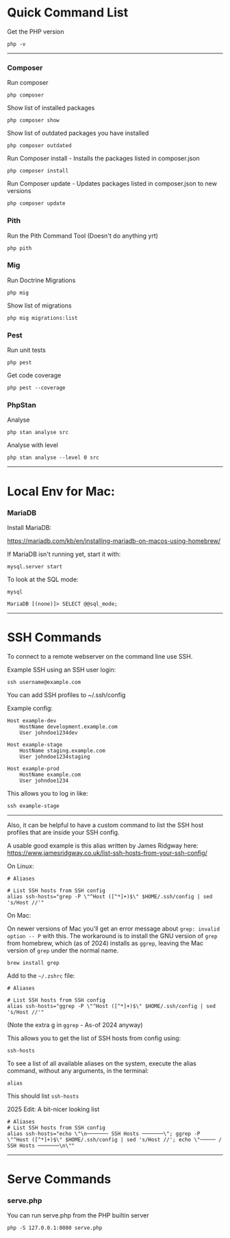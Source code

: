 # Quick Command List

Get the PHP version
```
php -v
```


----
### Composer

Run composer
```
php composer
```

Show list of installed packages
```
php composer show
```

Show list of outdated packages you have installed
```
php composer outdated
```

Run Composer install - Installs the packages listed in composer.json
```
php composer install
```

Run Composer update - Updates packages listed in composer.json to new versions
```
php composer update
```


### Pith

Run the Pith Command Tool (Doesn't do anything yrt)
```
php pith
```

### Mig

Run Doctrine Migrations
```
php mig
```


Show list of migrations
```
php mig migrations:list
```




### Pest

Run unit tests
```
php pest
```

Get code coverage
```
php pest --coverage
```
### PhpStan


Analyse
```
php stan analyse src
````

Analyse with level
```
php stan analyse --level 0 src
````

----



# Local Env for Mac:

### MariaDB


Install MariaDB:

https://mariadb.com/kb/en/installing-mariadb-on-macos-using-homebrew/

If MariaDB isn't running yet, start it with:

```
mysql.server start
```

To look at the SQL mode:

```
mysql

MariaDB [(none)]> SELECT @@sql_mode;
```


----

# SSH Commands

To connect to a remote webserver on the command line use SSH.

Example SSH using an SSH user login:
```
ssh username@example.com
```

You can add SSH profiles to ~/.ssh/config

Example config:

```
Host example-dev
    HostName development.example.com
    User johndoe1234dev

Host example-stage
    HostName staging.example.com
    User johndoe1234staging

Host example-prod
    HostName example.com
    User johndoe1234
```

This allows you to log in like:

```
ssh example-stage
```

---

Also, it can be helpful to have a custom command to list the SSH host profiles that are inside your SSH config. 


A usable good example is this alias written by James Ridgway here: https://www.jamesridgway.co.uk/list-ssh-hosts-from-your-ssh-config/

On Linux:
```
# Aliases

# List SSH hosts from SSH config
alias ssh-hosts="grep -P \"^Host ([^*]+)$\" $HOME/.ssh/config | sed 's/Host //'"
```

On Mac:

On newer versions of Mac you'll get an error message about  `grep: invalid option -- P` with this. The workaround is to install the GNU version of `grep` from homebrew, which (as of 2024) installs as `ggrep`, leaving the Mac version of `grep` under the normal name. 


```
brew install grep
```

Add to the `~/.zshrc` file:
```
# Aliases

# List SSH hosts from SSH config
alias ssh-hosts="ggrep -P \"^Host ([^*]+)$\" $HOME/.ssh/config | sed 's/Host //'"
```

(Note the extra g in `ggrep` - As-of 2024 anyway)


This allows you to get the list of SSH hosts from config using:

```
ssh-hosts
```

To see a list of all available aliases on the system, execute the alias command, without any arguments, in the terminal:

```
alias
```

This should list `ssh-hosts`


2025 Edit: A bit-nicer looking list

```
# Aliases
# List SSH hosts from SSH config
alias ssh-hosts="echo \"\n─────── SSH Hosts ───────\"; ggrep -P \"^Host ([^*]+)$\" $HOME/.ssh/config | sed 's/Host //'; echo \"───── / SSH Hosts ───────\n\""
```


---

# Serve Commands

### serve.php

You can run serve.php from the PHP builtin server
```
php -S 127.0.0.1:8080 serve.php
```
